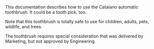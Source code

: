 This documentation describes how to use the Catalano automatic toothbrush. It could be a tooth pick, too.

Note that this toothbrush is totally safe to use for children, adults, pets, wildlife, and trees.

The toothbrush requires special consideration that was delivered by Marketing, but not approved by Engineering.